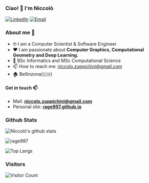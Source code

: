 ### Ciao! 👋 I'm Niccolò

<p> 
<a href="https://www.linkedin.com/in/niccol%C3%B2-zuppichini-16529a139/" target="_blank"><img alt="LinkedIn" src="https://img.shields.io/badge/linkedin-%230077B5.svg?&style=for-the-badge&logo=linkedin&logoColor=white" /></a> <a href="mailto:niccolo.zuppichini@gmail.com" target="_blank"><img alt="Email" src="https://img.shields.io/badge/-niccolo.zuppichini@gmail.com-c14438?style=for-the-badge&logoColor=white&link=mailto:niccolo.zuppichini@gmail.com" /></a> 
</p>

### About me :rocket:
- 🤓 I am a Computer Scientist & Software Engineer
- ❤️ I am passionate about **Computer Graphics, Computational Geometry and Deep Learning.** 
- 📜 BSc Informatics and MSc Computational Science
- 📫 How to reach me: niccolo.zuppichini@gmail.com
- 🏠 Bellinzona(🇨🇭) 

<!--
### Current interestes 📚 
-->
 
 #### Get in touch 📫
- Mail: **niccolo.zuppichini@gmail.com**
- Personal site: **[rage997.github.io](https://rage997.github.io/)**

### Github Stats
![Niccolò's github stats](https://github-readme-stats.vercel.app/api?username=rage997&show_icons=true&hi&theme=dark&count_private=true)

<img align="center" src="https://github-readme-streak-stats.herokuapp.com/?user=rage997&theme=tokyonight" alt="rage997" />

![Top Langs](https://github-readme-stats.vercel.app/api/top-langs/?username=rage997&layout=compact&theme=dark&bg_color=000000)

### Visitors
![Visitor Count](https://komarev.com/ghpvc/?username=Rage997&style=flat)
